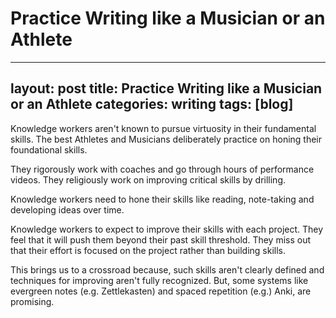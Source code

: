 # Practice Writing like a Musician or an Athlete

---
layout: post
title: Practice Writing like a Musician or an Athlete
categories: writing
tags: [blog]
---

Knowledge workers aren't known to pursue virtuosity in their fundamental skills. The best Athletes and Musicians deliberately practice on honing their foundational skills.

They rigorously work with coaches and go through hours of performance videos. They religiously work on improving critical skills by drilling.

Knowledge workers need to hone their skills like reading, note-taking and developing ideas over time. 

Knowledge workers to expect to improve their skills with each project. They feel that it will push them beyond their past skill threshold. They miss out that their effort is focused on the project rather than building skills.

This brings us to a crossroad because, such skills aren't clearly defined and techniques for improving aren't fully recognized.
But, some systems like evergreen notes (e.g. Zettlekasten) and spaced repetition (e.g.) Anki, are promising.

